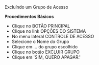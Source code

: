 Excluíndo um Grupo de Acesso

<b>Procedimentos Básicos</b>

* Clique no BOTÃO PRINCIPAL
* Clique no link OPÇÕES DO SISTEMA
* No menu lateral CONTROLE DE ACESSO
* Selecione o Nome do Grupo
* Clique em ... do grupo escolhido
* Clique no botão EXCLUIR GRUPO
* Clique em 'SIM, QUERO APAGAR.'